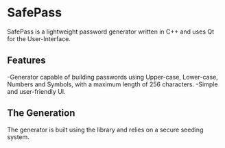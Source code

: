 # SafePass
SafePass is a lightweight password generator written in C++ and uses Qt for the User-Interface.

## Features
-Generator capable of building passwords using Upper-case, Lower-case, Numbers and Symbols, with a maximum length of 256 characters.
-Simple and user-friendly UI.

## The Generation
The generator is built using the <random> library and relies on a secure seeding system.
